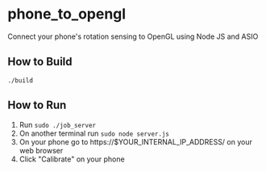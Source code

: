# phone_to_opengl
Connect your phone's rotation sensing to OpenGL using Node JS and ASIO

## How to Build
`./build`

## How to Run
1. Run `sudo ./job_server`
2. On another terminal run `sudo node server.js`
3. On your phone go to https://$YOUR_INTERNAL_IP_ADDRESS/ on your web browser
4. Click "Calibrate" on your phone
